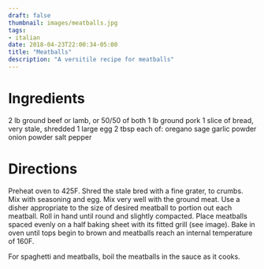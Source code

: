 ```yaml
---
draft: false
thumbnail: images/meatballs.jpg
tags:
- italian
date: 2018-04-23T22:00:34-05:00
title: "Meatballs"
description: "A versitile recipe for meatballs"
---
```


Ingredients
===

2 lb ground beef or lamb, or 50/50 of both
1 lb ground pork
1 slice of bread, very stale, shredded
1 large egg
2 tbsp each of: 
oregano
sage
garlic powder
onion powder
salt
pepper

Directions
===

Preheat oven to 425F. Shred the stale bred with a fine grater, to crumbs. Mix with seasoning and egg. Mix very well with the ground meat. Use a disher appropriate to the size of desired meatball to portion out each meatball. Roll in hand until round and slightly compacted. Place meatballs spaced evenly on a half baking sheet with its fitted grill (see image). Bake in oven until tops begin to brown and meatballs reach an internal temperature of 160F.

For spaghetti and meatballs, boil the meatballs in the sauce as it cooks.
